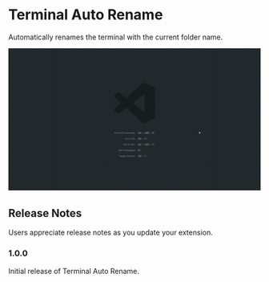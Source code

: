 # Terminal Auto Rename

Automatically renames the terminal with the current folder name.

![Terminal Auto Rename](images/terminal-auto-rename.gif)

## Release Notes

Users appreciate release notes as you update your extension.

### 1.0.0

Initial release of Terminal Auto Rename.